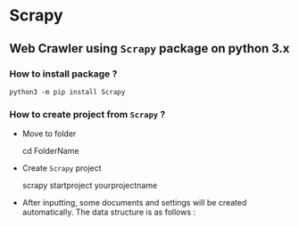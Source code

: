 # Scrapy
## Web Crawler using `Scrapy` package on python 3.x

### How to install package ?
`python3 -m pip install Scrapy`

### How to create project from `Scrapy` ?
- Move to folder

	cd FolderName
- Create `Scrapy` project

	scrapy startproject yourprojectname
- After inputting, some documents and settings will be created automatically. The data structure is as follows :
